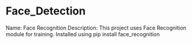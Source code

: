 # Face_Detection
Name: Face Recognition
Description: This project uses Face Recognition module for training.
Installed using pip install face_recognition
